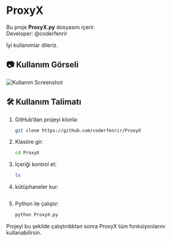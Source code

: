 # ProxyX

Bu proje **ProxyX.py** dosyasını içerir.  
Developer: @coderfenrir

İyi kullanımlar dileriz.

## 📷 Kullanım Görseli
![Kullanım Screenshot](https://i.ibb.co/Kc7Ncj84/Screenshot-2025-10-04-23-27-35-646-com-termux-edit.jpg)

## 🛠️ Kullanım Talimatı

1. GitHub’dan projeyi klonla:
   ```bash
   git clone https://github.com/coderfenrir/ProxyX
   ```

2. Klasöre gir:
   ```bash
   cd ProxyX
   ```

3. İçeriği kontrol et:
   ```bash
   ls
   ```

4. kütüphaneler kur:
   ```pip install -r requirements.txt
   ```
   
6. Python ile çalıştır:
   ```bash
   python ProxyX.py
   ```

Projeyi bu şekilde çalıştırdıktan sonra ProxyX tüm fonksiyonlarını kullanabilirsin.
